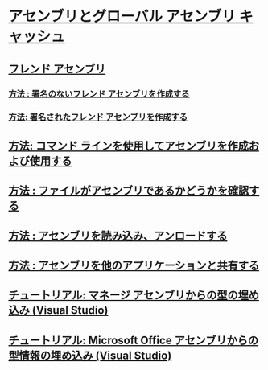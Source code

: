 # [アセンブリとグローバル アセンブリ キャッシュ](index.md)
## [フレンド アセンブリ](friend-assemblies.md)
### [方法 : 署名のないフレンド アセンブリを作成する](how-to-create-unsigned-friend-assemblies.md)
### [方法: 署名されたフレンド アセンブリを作成する](how-to-create-signed-friend-assemblies.md)
## [方法: コマンド ラインを使用してアセンブリを作成および使用する](how-to-create-and-use-assemblies-using-the-command-line.md)
## [方法 : ファイルがアセンブリであるかどうかを確認する](how-to-determine-if-a-file-is-an-assembly.md)
## [方法 : アセンブリを読み込み、アンロードする](how-to-load-and-unload-assemblies.md)
## [方法 : アセンブリを他のアプリケーションと共有する](how-to-share-an-assembly-with-other-applications.md)
## [チュートリアル: マネージ アセンブリからの型の埋め込み (Visual Studio)](walkthrough-embedding-types-from-managed-assemblies-in-visual-studio.md)
## [チュートリアル: Microsoft Office アセンブリからの型情報の埋め込み (Visual Studio)](walkthrough-embedding-type-information-from-microsoft-office-assemblies.md)
